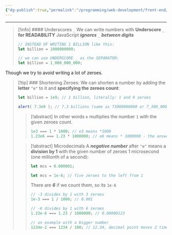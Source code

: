 ```yaml
---
{"dg-publish":true,"permalink":"/programming/web-development/front-end/javascript-vanilla/04-data-types/01-numbers/01-more-ways-to-write-a-number/","tags":["programming","webdevelopment","frontend","JavaScript"]}
---
```



--- 

> [!info] #### Underscores `_`
> We can write numbers with __Underscore__ `_` __for READABILITY__
> JavaScript ___ignores___ `_` ___between digits___
> ```javascript
> // INSTEAD OF WRITING 1 BILLION like this:
> let billion = 1000000000;
> 
> // we can use UNDERSCORE _ as the SEPARATOR:
> let billion = 1_000_000_000;
> ```

Though we try to avoid writing a lot of zeroes.

> [!tip] ### Shortening Zeroes:
> We can shorten a number by adding the __letter__ `"e"` to it and __specifying the zeroes count__:
> ```javascript
> let billion = 1e9; // 1 billion, literally: 1 and 9 zeroes
> 
> alert( 7.3e9 ); // 7.3 billions (same as 73000000000 or 7_300_000_000)
> ```
>> [!abstract] In other words
>> `e` multiplies the number `1` with the given zeroes count.
>> ```javascript
>> 1e3 === 1 * 1000; // e3 means *1000
>> 1.23e6 === 1.23 * 1000000; // e6 means * 1000000 - the answer is 1,230,000
>> ```
>
>
>> [!abstract] Microdecimals
>> A ___negative number___ after `"e"` means a __division by 1__ with the given number of zeroes
>> 1 microsecond (one millionth of a second):
>> ```javascript
>> let mcs = 0.000001;
>> 
>> let mcs = 1e-6; // five zeroes to the left from 1
>> ```
>> There are ___6___ if we count them, so its `1e-6`
>>
>> ```javascript
>> // -3 divides by 1 with 3 zeroes
>> 1e-3 === 1 / 1000; // 0.001
>> 
>> // -6 divides by 1 with 6 zeroes
>> 1.23e-6 === 1.23 / 1000000; // 0.00000123
>> 
>> // an example with a bigger number
>> 1234e-2 === 1234 / 100; // 12.34, decimal point moves 2 times
>> ```



